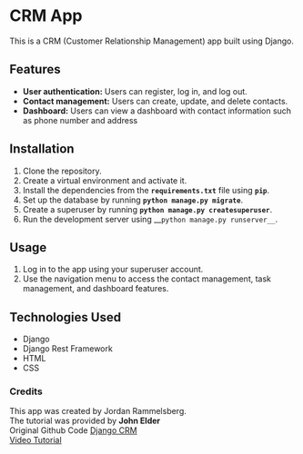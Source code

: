 # CRM App
This is a CRM (Customer Relationship Management) app built using Django.

## Features
* __User authentication:__ Users can register, log in, and log out.
* __Contact management:__ Users can create, update, and delete contacts.
* __Dashboard:__ Users can view a dashboard with contact information such as phone number and address

## Installation
1. Clone the repository.
2. Create a virtual environment and activate it.
3. Install the dependencies from the __`requirements.txt`__ file using __`pip`__.
4. Set up the database by running __`python manage.py migrate`__.
5. Create a superuser by running __`python manage.py createsuperuser`__.
6. Run the development server using __`python manage.py runserver__`.

## Usage
1. Log in to the app using your superuser account.
2. Use the navigation menu to access the contact management, task management, and dashboard features.

## Technologies Used
* Django
* Django Rest Framework
* HTML
* CSS

### Credits
This app was created by Jordan Rammelsberg.  
The tutorial was provided by **John Elder**  
Original Github Code [Django CRM](https://github.com/flatplanet/Django-CRM)  
[Video Tutorial](https://www.youtube.com/watch?v=t10QcFx7d5k&t=7764s&ab_channel=freeCodeCamp.org)
